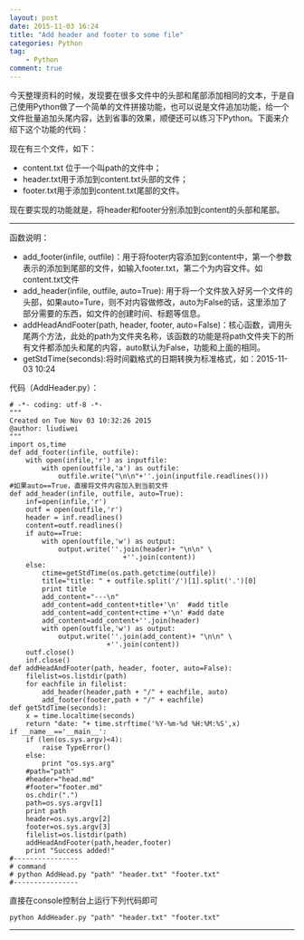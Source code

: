 ```yaml
---
layout: post
date: 2015-11-03 16:24
title: "Add header and footer to some file"
categories: Python
tag: 
	- Python
comment: true
---
```


今天整理资料的时候，发现要在很多文件中的头部和尾部添加相同的文本，于是自己使用Python做了一个简单的文件拼接功能，也可以说是文件追加功能，给一个文件批量追加头尾内容，达到省事的效果，顺便还可以练习下Python。下面来介绍下这个功能的代码：

现在有三个文件，如下：

- content.txt 位于一个叫path的文件中；
- header.txt用于添加到content.txt头部的文件；
- footer.txt用于添加到content.txt尾部的文件。


现在要实现的功能就是，将header和footer分别添加到content的头部和尾部。 

<!--more-->

---

函数说明：

- add_footer(infile, outfile)：用于将footer内容添加到content中，第一个参数表示的添加到尾部的文件，如输入footer.txt，第二个为内容文件。如content.txt文件
- add_header(infile, outfile, auto=True): 用于将一个文件放入好另一个文件的头部，如果auto=Ture，则不对内容做修改，auto为False的话，这里添加了部分需要的东西，如文件的创建时间、标题等信息。
- addHeadAndFooter(path, header, footer, auto=False)：核心函数，调用头尾两个方法，此处的path为文件夹名称，该函数的功能是将path文件夹下的所有文件都添加头和尾的内容，auto默认为False，功能和上面的相同。
- getStdTime(seconds):将时间戳格式的日期转换为标准格式，如：2015-11-03 10:24


代码（AddHeader.py）：


```
# -*- coding: utf-8 -*-
"""
Created on Tue Nov 03 10:32:26 2015
@author: liudiwei
"""
import os,time
def add_footer(infile, outfile):
    with open(infile,'r') as inputfile:
        with open(outfile,'a') as outfile:
            outfile.write("\n\n"+''.join(inputfile.readlines()))
#如果auto==True，直接将文件内容加入到当前文件
def add_header(infile, outfile, auto=True): 
    inf=open(infile,'r')
    outf = open(outfile,'r')
    header = inf.readlines()
    content=outf.readlines()
    if auto==True:
        with open(outfile,'w') as output:
            output.write(''.join(header)+ "\n\n" \
                            +''.join(content))  
    else:
        ctime=getStdTime(os.path.getctime(outfile))
        title="title: " + outfile.split('/')[1].split('.')[0]
        print title
        add_content="---\n"
        add_content=add_content+title+'\n'  #add title
        add_content=add_content+ctime +'\n' #add date
        add_content=add_content+''.join(header)
        with open(outfile,'w') as output:
            output.write(''.join(add_content)+ "\n\n" \
                        +''.join(content))  
    outf.close()
    inf.close()
def addHeadAndFooter(path, header, footer, auto=False):
    filelist=os.listdir(path)
    for eachfile in filelist:
        add_header(header,path + "/" + eachfile, auto)
        add_footer(footer,path + "/" + eachfile)       
def getStdTime(seconds):
    x = time.localtime(seconds)
    return "date: "+ time.strftime('%Y-%m-%d %H:%M:%S',x)        
if __name__=='__main__':
    if (len(os.sys.argv)<4):
        raise TypeError()
    else:
        print "os.sys.arg"
    #path="path"
    #header="head.md"
    #footer="footer.md"
    os.chdir(".")
    path=os.sys.argv[1]
    print path
    header=os.sys.argv[2]
    footer=os.sys.argv[3]
    filelist=os.listdir(path)
    addHeadAndFooter(path,header,footer)
    print "Success added!"    
#----------------    
# command 
# python AddHead.py "path" "header.txt" "footer.txt"
#----------------
```

直接在console控制台上运行下列代码即可 

```
python AddHeader.py "path" "header.txt" "footer.txt"
```



---



